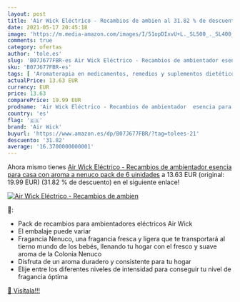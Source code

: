 ```yaml
---
layout: post
title: 'Air Wick Eléctrico - Recambios de ambien al 31.82 % de descuento'
date: 2021-05-17 20:45:18
image: 'https://m.media-amazon.com/images/I/51opDIxvU+L._SL500_._SL400_.jpg'
comments: true
category: ofertas
author: 'tole.es'
slug: 'B07J677FBR-es Air Wick Eléctrico - Recambios de ambientador esencia para...'
sku: 'B07J677FBR-es'
tags: [ 'Aromaterapia en medicamentos, remedios y suplementos dietéticos','Cuidado de la salud','Difusores de aceite perfumado','Salud y cuidado personal','Terapias alternativas en medicamentos y remedios y suplementos dietéticos','air wick','nenuco', ]
actualPrice: 13.63 EUR
currency: EUR
price: 13.63
comparePrice: 19.99 EUR
prodname: 'Air Wick Eléctrico - Recambios de ambientador  esencia para casa con aroma a nenuco  pack de 6 uinidades'
country: 'es'
flag: '🇪🇸'
brand: 'Air Wick'
buyurl: 'https://www.amazon.es/dp/B07J677FBR/?tag=tolees-21'
descuento: '31.82'
average: '16.3700000000001'
---
```


Ahora mismo tienes [Air Wick Eléctrico - Recambios de ambientador  esencia para casa con aroma a nenuco  pack de 6 uinidades](https://www.amazon.es/dp/B07J677FBR/?tag=tolees-21) a 13.63 EUR (original: 19.99 EUR) (31.82 %  de descuento) en el siguiente enlace!

[![Air Wick Eléctrico - Recambios de ambien](https://m.media-amazon.com/images/I/51opDIxvU+L._SL500_._SL400_.jpg)](https://www.amazon.es/dp/B07J677FBR/?tag=tolees-21)

🔎:

- Pack de recambios para ambientadores eléctricos Air Wick
- El embalaje puede variar
- Fragancia Nenuco, una fragancia fresca y ligera que te transportará al tierno mundo de los bebés, llenando tu hogar con el fresco y suave aroma de la Colonia Nenuco
- Disfruta de un aroma duradero y consistente para tu hogar
- Elije entre los diferentes niveles de intensidad para conseguir tu nivel de fragancia óptima

[🛒 Visítala!!!](https://www.amazon.es/dp/B07J677FBR/?tag=tolees-21)
